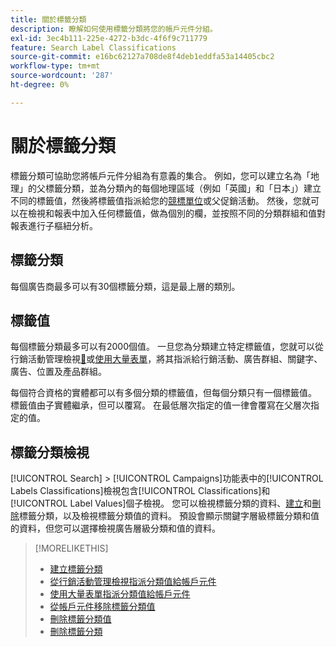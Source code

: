 ```yaml
---
title: 關於標籤分類
description: 瞭解如何使用標籤分類將您的帳戶元件分組。
exl-id: 3ec4b111-225e-4272-b3dc-4f6f9c711779
feature: Search Label Classifications
source-git-commit: e16bc62127a708de8f4deb1eddfa53a14405cbc2
workflow-type: tm+mt
source-wordcount: '287'
ht-degree: 0%

---
```


# 關於標籤分類

標籤分類可協助您將帳戶元件分組為有意義的集合。 例如，您可以建立名為「地理」的父標籤分類，並為分類內的每個地理區域（例如「英國」和「日本」）建立不同的標籤值，然後將標籤值指派給您的[競標單位](/help/search-social-commerce/glossary.md#a-b)或父促銷活動。 然後，您就可以在檢視和報表中加入任何標籤值，做為個別的欄，並按照不同的分類群組和值對報表進行子樞紐分析。

## 標籤分類

每個廣告商最多可以有30個標籤分類，這是最上層的類別。

## 標籤值

每個標籤分類最多可以有2000個值。 一旦您為分類建立特定標籤值，您就可以從行銷活動管理檢視[&#128279;](classification-values-assign-campaign-management.md)或[使用大量表單](classification-values-assign-bulksheets.md)，將其指派給行銷活動、廣告群組、關鍵字、廣告、位置及產品群組。

每個符合資格的實體都可以有多個分類的標籤值，但每個分類只有一個標籤值。 標籤值由子實體繼承，但可以覆寫。 在最低層次指定的值一律會覆寫在父層次指定的值。

## 標籤分類檢視

[!UICONTROL Search] > [!UICONTROL Campaigns]功能表中的[!UICONTROL Labels Classifications]檢視包含[!UICONTROL Classifications]和[!UICONTROL Label Values]個子檢視。 您可以檢視標籤分類的資料、[建立](classification-create.md)和[刪除](classification-delete.md)標籤分類，以及檢視標籤分類值的資料。 預設會顯示關鍵字層級標籤分類和值的資料，但您可以選擇檢視廣告層級分類和值的資料。

>[!MORELIKETHIS]
>
>* [建立標籤分類](classification-create.md)
>* [從行銷活動管理檢視指派分類值給帳戶元件](classification-values-assign-campaign-management.md)
>* [使用大量表單指派分類值給帳戶元件](classification-values-assign-bulksheets.md)
>* [從帳戶元件移除標籤分類值](classification-values-remove.md)
>* [刪除標籤分類值](classification-values-delete.md)
>* [刪除標籤分類](classification-delete.md)
